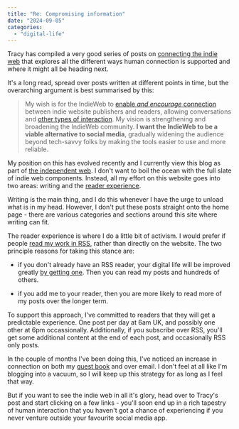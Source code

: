 ```yaml
---
title: "Re: Compromising information"
date: "2024-09-05"
categories: 
  - "digital-life"
---
```


Tracy has compiled a very good series of posts on [connecting the indie web](https://tracydurnell.com/2023/06/28/compromising-information/) that explores all the different ways human connection is supported and where it might all be heading next.

It's a long read, spread over posts written at different points in time, but the overarching argument is best summarised by this:

> My wish is for the IndieWeb to [enable _and encourage_ connection](https://tracydurnell.com/2023/11/21/taking-opportunities-to-connect/) between indie website publishers and readers, allowing conversations and [other types of interaction](https://tracydurnell.com/2023/07/30/playing-together-online-reimagining-interactions/). My vision is strengthening and broadening the IndieWeb community. **I want the IndieWeb to be a viable alternative to social media**, gradually widening the audience beyond tech-savvy folks by making the tools easier to use and more reliable.

My position on this has evolved recently and I currently view this blog as part of [the independent web](/independent-vs-indie-web). I don't want to boil the ocean with the full slate of indie web components. Instead, all my effort on this website goes into two areas: writing and the [reader experience](https://thoughts.uncountable.uk/experimenting-with-rss/).

Writing is the main thing, and I do this whenever I have the urge to unload what is in my head. However, I don't put these posts straight onto the home page - there are various categories and sections around this site where writing can fit.

The reader experience is where I do a little bit of activism. I would prefer if people [read my work in RSS](https://thoughts.uncountable.uk/id-rather-you-didnt-read-this/), rather than directly on the website. The two principle reasons for taking this stance are:

- if you don't already have an RSS reader, your digital life will be improved greatly [by getting one](https://thoughts.uncountable.uk/getting-started-with-rss/). Then you can read my posts and hundreds of others.

- if you add me to your reader, then you are more likely to read more of my posts over the longer term.

To support this approach, I've committed to readers that they will get a predictable experience. One post per day at 6am UK, and possibly one other at 6pm occassionally. Additionally, if you subscribe over RSS, you'll get some additional content at the end of each post, and occasionally RSS only posts.

In the couple of months I've been doing this, I've noticed an increase in connection on both my [guest book](https://thoughts.uncountable.uk/guest-book/) and over email. I don't feel at all like I'm blogging into a vacuum, so I will keep up this strategy for as long as I feel that way.

But if you want to see the indie web in all it's glory, head over to Tracy's post and start clicking on a few links - you'll soon end up in a rich tapestry of human interaction that you haven't got a chance of experiencing if you never venture outside your favourite social media app.
